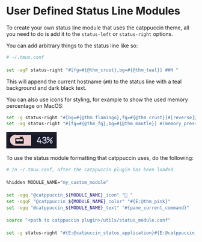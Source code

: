 # User Defined Status Line Modules

To create your own status line module that uses the catppuccin theme,
all you need to do is add it to the `status-left` or `status-right` options.

You can add arbitrary things to the status line like so:

```sh
# ~/.tmux.conf

set -agF status-right "#[fg=#{@thm_crust},bg=#{@thm_teal}] ##H "
```

This will append the current hostname (`#H`) to the status line with a teal
background and dark black text.

You can also use icons for styling, for example to show the used memory percentage
on MacOS:

```sh  
set -g status-right "#[bg=#{@thm_flamingo},fg=#{@thm_crust}]#[reverse]#[noreverse]󱀙  "
set -ag status-right "#[fg=#{@thm_fg},bg=#{@thm_mantle}] #(memory_pressure | awk '/percentage/{print $5}') "
```

![Example of the custom ram module](../assets/ram-example.webp)

To use the status module formatting that catppuccin uses, do the following:

```sh
# In ~/.tmux.conf, after the catppuccin plugin has been loaded.

%hidden MODULE_NAME="my_custom_module"

set -ogq "@catppuccin_${MODULE_NAME}_icon" " "
set -ogqF "@catppuccin_${MODULE_NAME}_color" "#{E:@thm_pink}"
set -ogq "@catppuccin_${MODULE_NAME}_text" "#{pane_current_command}"

source "<path to catppuccin plugin>/utils/status_module.conf"

set -g status-right "#{E:@catpuccin_status_application}#{E:@catppuccin_status_my_custom_module}"
```
